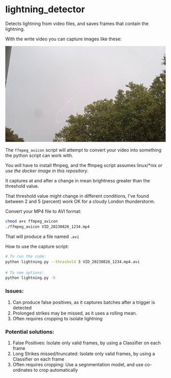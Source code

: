 # lightning_detector

Detects lightning from video files, and saves frames that contain the lightning.

With the write video you can capture images like these:

![](docs/example_capture_3.jpg)


The `ffmpeg_avicon` script will attempt to convert your video into something the python script can work with.

You will have to install ffmpeg, and the ffmpeg script assumes linux/*nix _or use the docker image in this repository_.

It captures at and after a change in mean brightness greater than the threshold value.

That threshold value might change in different conditions, I've found between 2 and 5 (percent) work OK for a cloudy London thunderstorm.

Convert your MP4 file to AVI format:

```bash
chmod a+x ffmpeg_avicon
./ffmpeg_avicon VID_20230826_1234.mp4
```

That will produce a file named ``.avi``

How to use the capture script: 

```bash
# To run the code:
python lightning.py --threshold 3 VID_20230826_1234.mp4.avi

# To see options:
python lightning.py -h

```

### Issues:
1. Can produce false positives, as it captures batches after a trigger is detected
1. Prolonged strikes may be missed, as it uses a rolling mean.
1. Often requires cropping to isolate lightning

### Potential solutions:
1. False Positives: Isolate only valid frames, by using a Classifier on each frame
1. Long Strikes missed/truncated: Isolate only valid frames, by using a Classifier on each frame
1. Often requires cropping: Use a segnmentation model, and use co-ordinates to crop automatically
